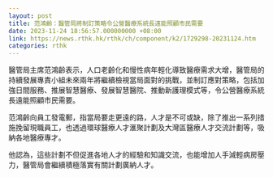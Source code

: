 ```yaml
---
layout: post
title: 范鴻齡：醫管局將制訂策略令公營醫療系統長遠能照顧市民需要
date: 2023-11-24 18:56:57.000000000 +08:00
link: https://news.rthk.hk/rthk/ch/component/k2/1729298-20231124.htm
categories: rthk
---
```


醫管局主席范鴻齡表示，人口老齡化和慢性病年輕化導致醫療需求大增，醫管局的持續發展專責小組未來兩年將繼續檢視當局面對的挑戰，並制訂應對策略，包括加強日間服務、推展智慧醫療、發展智慧醫院、推動新護理模式等，令公營醫療系統長遠能照顧市民需要。
 
范鴻齡向員工發電郵，指當局要走更遠的路，人才是不可或缺，除了推出一系列措施挽留現職員工，也透過環球醫療人才滙聚計劃及大灣區醫療人才交流計劃等，吸納各地醫療專才。

他認為，這些計劃不但促進各地人才的經驗和知識交流，也能增加人手減輕病房壓力，醫管局會繼續積極落實有關計劃廣納人才。
